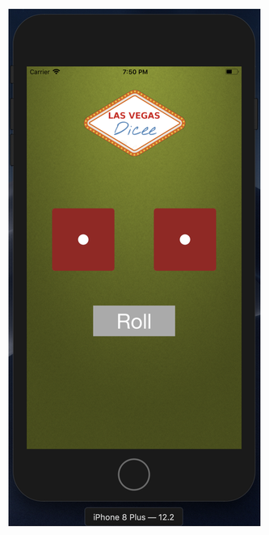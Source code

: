 ![Screen Shot](https://github.com/Robert-Vaccaro/Dicee/blob/master/Screen%20Shot%20for%20Dicee.png)
